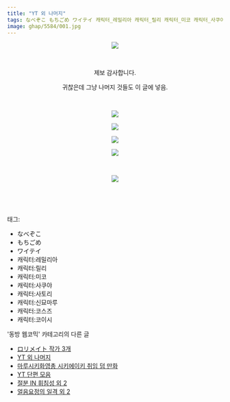 ```yaml
---
title: "YT 외 나머지"
tags: なべぞこ もちごめ ワイテイ 캐릭터_레밀리아 캐릭터_릴리 캐릭터_미코 캐릭터_사쿠야 캐릭터_사토리 캐릭터_신묘마루 캐릭터_코스즈 캐릭터_코이시 동방_웹코믹
image: ghap/5584/001.jpg
---
```

<div class="article">
<p style="text-align: center; clear: none; float: none;"><img src="{{ site.nasurl }}/ghap/5584/001.jpg"/></p>
<p style="text-align: center; clear: none; float: none;"><br/></p>
<p style="text-align: center; clear: none; float: none;">제보 감사합니다.</p>
<p style="text-align: center; clear: none; float: none;">귀찮은데 그냥 나머지 것들도 이 글에 넣음.</p>
<p style="text-align: center; clear: none; float: none;"><br/></p>
<p style="text-align: center; clear: none; float: none;"><img src="{{ site.nasurl }}/ghap/5584/002.jpg"/></p>
<p style="text-align: center; clear: none; float: none;"><img src="{{ site.nasurl }}/ghap/5584/003.jpg"/></p>
<p style="text-align: center; clear: none; float: none;"><img src="{{ site.nasurl }}/ghap/5584/004.jpg"/></p>
<p style="text-align: center; clear: none; float: none;"><img src="{{ site.nasurl }}/ghap/5584/005.jpg"/></p>
<p style="text-align: center; clear: none; float: none;"><br/></p>
<p style="text-align: center; clear: none; float: none;"><img src="{{ site.nasurl }}/ghap/5584/006.jpg"/></p>
<p style="text-align: center; clear: none; float: none;"><br/></p>
<p><br/></p>
</div><div class="tagTrail">
<p>태그: </p>
<ul>
<li>なべぞこ</li>
<li>もちごめ</li>
<li>ワイテイ</li>
<li>캐릭터:레밀리아</li>
<li>캐릭터:릴리</li>
<li>캐릭터:미코</li>
<li>캐릭터:사쿠야</li>
<li>캐릭터:사토리</li>
<li>캐릭터:신묘마루</li>
<li>캐릭터:코스즈</li>
<li>캐릭터:코이시</li>
</ul>
</div><div class="another">
<p>'동방 웹코믹' 카테고리의 다른 글</p>
<ul>
<li><a href="/2019-01-13-ghap_5585">ロリメイト 작가 3개</a></li>
<li><a href="/2019-01-13-ghap_5584">YT 외 나머지</a></li>
<li><a href="/2019-01-10-ghap_5563">마루시키화영총 시키에이키 취임 덤 만화</a></li>
<li><a href="/2019-01-10-ghap_5562">YT 단편 모음</a></li>
<li><a href="/2019-01-10-ghap_5561">절분 IN 휘침성 외 2</a></li>
<li><a href="/2019-01-10-ghap_5560">얼음요정의 일격 외 2</a></li>
</ul>
</div>